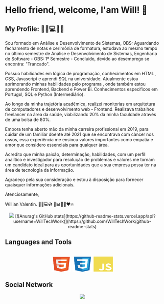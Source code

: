 # Hello friend, welcome, I'am Will! 👋


## My Profile: 👨🏻💻🤖🤓
<p> Sou formado em Análise e Desenvolvimento de Sistemas, OBS: Aguardando fechamento de notas e cerimônia de formatura, estudava ao mesmo tempo no último semestre de Análise e Desenvolvimento de Sistemas, Engenharia de Software - OBS:  1º Semestre - Concluído, devido ao desemprego se encontra: "Trancado". 
 
Possuo habilidades em lógica de programação, conhecimentos em HTML , CSS, Javascript e aprendi SQL na universidade. Atualmente estou aprimorando minhas habilidades pelo programa <FordEnter>, onde também estou aprendendo Frontend, Backend e Power Bi. Conhecimentos específicos em Portugol, SQL e Python (Intermediário).
 
Ao longo da minha trajetória acadêmica, realizei monitorias em arquitetura de computadores e desenvolvimento web - Frontend. Realizava trabalhos freelancer na área da saúde, viabilizando 20% da minha faculdade através de uma bolsa de 80%.
 
Embora tenha aberto mão da minha carreira profissional em 2019, para cuidar de um familiar doente até 2021 que se encontrava com câncer nos ossos, essa experiência me ensinou valores importantes como empatia e amor que considero essenciais para qualquer área.
 
Acredito que minha paixão, determinação, habilidades, com um perfil analítico e investigador para resolução de problemas e valores me tornam um candidato ideal para às oportunidades que a sua empresa possa ter na área de tecnologia da informação.
 
Agradeço pela sua consideração e estou à disposição para fornecer quaisquer informações adicionais.
 
Atenciosamente,
 
Willian Valentin. 👨🏻💻💿 💾📊🤖🤓❤️🔥</p>

<div align="center">
<img height="180em" src="https://github-readme-stats.vercel.app/api/top-langs/?username=WillTechWork&layout=compact&langs_count=7&theme=dracula"/>
[![Anurag's GitHub stats](https://github-readme-stats.vercel.app/api?username=WillTechWork)](https://github.com/WillTechWork/github-readme-stats)
</div>

## Languages and Tools
<div align="center" style="display: inline_block"><br>       
<img align="center" alt="Will-HTML"height="50" width="65" src="https://raw.githubusercontent.com/devicons/devicon/master/icons/html5/html5-original.svg">
<img align="center" alt="Will-CSS" height="50" width="65" src="https://raw.githubusercontent.com/devicons/devicon/master/icons/css3/css3-original.svg">
<img align="center" alt="Will-Js" height="50" width="65" src="https://raw.githubusercontent.com/devicons/devicon/master/icons/javascript/javascript-plain.svg">
</div>

## Social Network
<div align="center"> 
  <a href="https://https://www.linkedin.com/in/williansribeirotechwork/" target="_blank"><img src="https://img.shields.io/badge/-LinkedIn-%230077B5?style=for-the-badge&logo=linkedin&logoColor=white" target="_blank"></a>
</div>
                  
<!--
**WillTechWork/WillTechWork** is a ✨ _special_ ✨ repository because its `README.md` (this file) appears on your GitHub profile.

Here are some ideas to get you started:

- 🔭 I’m currently working on ...
- 🌱 I’m currently learning ...
- 👯 I’m looking to collaborate on ...
- 🤔 I’m looking for help with ...
- 💬 Ask me about ...
- 📫 How to reach me: ...
- 😄 Pronouns: ...
- ⚡ Fun fact: ...
-->

